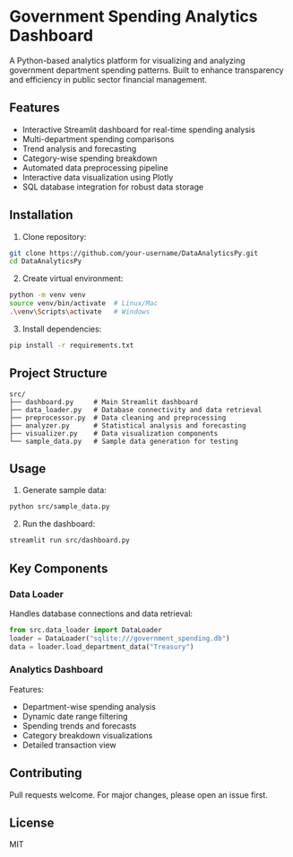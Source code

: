 # Government Spending Analytics Dashboard

A Python-based analytics platform for visualizing and analyzing government department spending patterns. Built to enhance transparency and efficiency in public sector financial management.

## Features
- Interactive Streamlit dashboard for real-time spending analysis
- Multi-department spending comparisons
- Trend analysis and forecasting
- Category-wise spending breakdown
- Automated data preprocessing pipeline
- Interactive data visualization using Plotly
- SQL database integration for robust data storage

## Installation

1. Clone repository:
```bash
git clone https://github.com/your-username/DataAnalyticsPy.git
cd DataAnalyticsPy
```

2. Create virtual environment:
```bash
python -m venv venv
source venv/bin/activate  # Linux/Mac
.\venv\Scripts\activate   # Windows
```

3. Install dependencies:
```bash
pip install -r requirements.txt
```

## Project Structure
```
src/
├── dashboard.py     # Main Streamlit dashboard
├── data_loader.py   # Database connectivity and data retrieval
├── preprocessor.py  # Data cleaning and preprocessing
├── analyzer.py      # Statistical analysis and forecasting
├── visualizer.py    # Data visualization components
└── sample_data.py   # Sample data generation for testing
```

## Usage

1. Generate sample data:
```bash
python src/sample_data.py
```

2. Run the dashboard:
```bash
streamlit run src/dashboard.py
```

## Key Components

### Data Loader
Handles database connections and data retrieval:
```python
from src.data_loader import DataLoader
loader = DataLoader("sqlite:///government_spending.db")
data = loader.load_department_data("Treasury")
```

### Analytics Dashboard
Features:
- Department-wise spending analysis
- Dynamic date range filtering
- Spending trends and forecasts
- Category breakdown visualizations
- Detailed transaction view

## Contributing
Pull requests welcome. For major changes, please open an issue first.

## License
MIT
